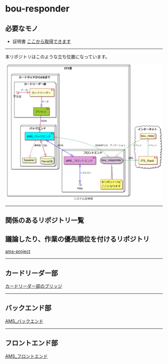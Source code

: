 # bou-responder

## 必要なモノ

- 証明書 [ここから取得できます](https://beebotte.com/docs/mqtt)

---

本リポジトリはこのような立ち位置になっています。

![APIの立ち位置](docs/PJ_map/AMS_MAP.png)

---

## 関係のあるリポジトリ一覧

## 議論したり、作業の優先順位を付けるリポジトリ

[ams-project](https://github.com/su-its/ams-project)

---

## カードリーダー部

[カードリーダー部のブリッジ](https://github.com/su-its/rdr-bridge)

---

## バックエンド部

[AMS_バックエンド](https://github.com/su-its/ams-backend-nodejs)

---

## フロントエンド部

[AMS_フロントエンド](https://github.com/su-its/ams-frontend)
